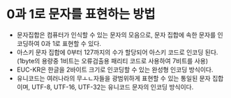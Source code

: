 # 0과 1로 문자를 표현하는 방법
- 문자집합은 컴퓨터가 인식할 수 있는 문자의 모음으로, 문자 집합에 속한 문자를 인코딩하여 0과 1로 표현할 수 있다.
- 아스키 문자 집합에 0부터 127까지의 수가 할당되어 아스키 코드로 인코딩 된다. (1byte의 용량중 1비트는 오류검출용 패리티 코드로 사용하여 7비트를 사용)
- EUC-KR은 한글을 2바이트 크기로 인코딩할 수 있는 완성형 인코딩 방식이다.
- 유니코드는 여러나라의 무ㅗㄴ자들을 광범위하게 표현할 수 있는 통일된 문자 집합이며, UTF-8, UTF-16, UTF-32는 유니코드 문자의 인코딩 방식이다.
